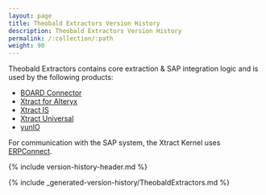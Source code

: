 ```yaml
---
layout: page
title: Theobald Extractors Version History
description: Theobald Extractors Version History
permalink: /:collection/:path
weight: 90
---
```


Theobald Extractors contains core extraction & SAP integration logic and is used by the following products:
* [BOARD Connector](./board-connector-version-history)
* [Xtract for Alteryx](./xtract-for-alteryx-version-history)
* [Xtract IS](./xtract-is-version-history)
* [Xtract Universal](./xtract-universal-version-history)
* [yunIO](./yunio-version-history)

For communication with the SAP system, the Xtract Kernel uses [ERPConnect](./erpconnect-version-history).


{% include version-history-header.md %}

{% include _generated-version-history/TheobaldExtractors.md %}
